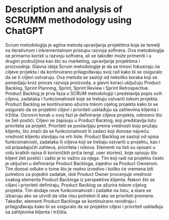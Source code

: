 # Description and analysis of SCRUMM methodology using ChatGPT
Scrum metodologija je agilna metoda upravljanja projektima koja se temelji na 
iterativnom i inkrementalnom pristupu razvoja softvera. Ova metodologija se 
primarno koristi u razvoju softvera, ali se također može primeniti i u drugim 
područjima kao što su marketing, upravljanje projektima i proizvodnja.
Glavna ideja Scrum metodologije je da se timovi fokusiraju na ciljeve projekta i 
da kontinuirano prilagođavaju svoj rad kako bi se osiguralo da se ti ciljevi 
ostvaruju. Ova metoda se sastoji od nekoliko koraka koji se ponavljaju kroz 
proces razvoja proizvoda, a glavni koraci uključuju Product Backlog, Sprint 
Planning, Sprint, Sprint Review i Sprint Retrospective.
Product Backlog je prva faza u SCRUM metodologiji i predstavlja popis svih 
ciljeva, zadataka i funkcionalnosti koje se trebaju ostvariti tokom projekta. 
Product Backlog se kontinuirano ažurira tokom cijelog projekta kako bi se 
osiguralo da se projektni ciljevi i prioriteti usklađuju sa zahtevima klijenta i tržišta. 
Osnovni korak u ovoj fazi je definiranje ciljeva projekta, odnosno što se želi 
postići. 
Ciljevi se zapisuju u Product Backlog, koji predstavlja listu prioriteta za projekt. 
Prioriteti se postavljaju prema vrednosti koju pružaju klijentu, što znači da se 
funkcionalnosti ili zadaci koji donose najveću vrednost klijentu stavljaju na vrh 
liste.
Product Backlog se sastoji od opisa funkcionalnosti, zadataka ili ciljeva koji se 
trebaju ostvariti u projektu, kao i od pripadajućih zahteva, prioriteta i rokova. 
Elementi na listi su opisani u vidu kratkih opisa ili korisničkih priča (engl. user 
stories), koje opisuju što klijent želi postići i zašto je to važno za njega.
Tim koji radi na projektu često je uključen u definiranje Product Backloga, 
zajedno sa Product Ownerom. Tim donosi odluke o tome što je realno izvedivo i 
koliko će vremena biti potrebno za pojedini zadatak, dok Product Owner 
procenjuje vrednost svakog elementa Product Backloga iz perspektive klijenta.
Nakon što se ciljevi i prioriteti definiraju, Product Backlog se ažurira tokom cijelog 
projekta. Tim dodaje nove funkcionalnosti i zadatke na listu, a stare se izbacuju 
ako se utvrdi da više nisu potrebni ili ako se prioriteti promene. Također, elementi 
Product Backloga se kontinuirano revidiraju i prilagođavaju kako bi se osiguralo 
da se projektni ciljevi i prioriteti usklađuju sa zahtjevima klijenta i tržišta.